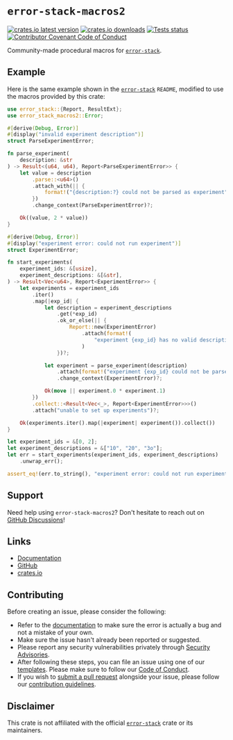 # `error-stack-macros2`

[![crates.io latest version](https://img.shields.io/crates/v/error-stack-macros2?label=version&logo=rust)](https://crates.io/crates/error-stack-macros2)
[![crates.io downloads](https://img.shields.io/crates/d/error-stack-macros2)](https://crates.io/crates/error-stack-macros2)
[![Tests status](https://img.shields.io/github/actions/workflow/status/LuisFerLCC/error-stack-macros2/test.yml?branch=master&label=tests)](https://github.com/LuisFerLCC/error-stack-macros2/actions/workflows/test.yml)
[![Contributor Covenant Code of Conduct](https://img.shields.io/badge/Contributor%20Covenant-3.0-5e0d73?logo=contributorcovenant)](https://github.com/LuisFerLCC/error-stack-macros2/blob/master/.github/CODE_OF_CONDUCT.md)

Community-made procedural macros for [`error-stack`].

## Example

Here is the same example shown in the [`error-stack`] `README`, modified to
use the macros provided by this crate:

```rust
use error_stack::{Report, ResultExt};
use error_stack_macros2::Error;

#[derive(Debug, Error)]
#[display("invalid experiment description")]
struct ParseExperimentError;

fn parse_experiment(
    description: &str
) -> Result<(u64, u64), Report<ParseExperimentError>> {
    let value = description
        .parse::<u64>()
        .attach_with(|| {
            format!("{description:?} could not be parsed as experiment")
        })
        .change_context(ParseExperimentError)?;

    Ok((value, 2 * value))
}

#[derive(Debug, Error)]
#[display("experiment error: could not run experiment")]
struct ExperimentError;

fn start_experiments(
    experiment_ids: &[usize],
    experiment_descriptions: &[&str],
) -> Result<Vec<u64>, Report<ExperimentError>> {
    let experiments = experiment_ids
        .iter()
        .map(|exp_id| {
            let description = experiment_descriptions
                .get(*exp_id)
                .ok_or_else(|| {
                    Report::new(ExperimentError)
                        .attach(format!(
                            "experiment {exp_id} has no valid description")
                        )
                })?;

            let experiment = parse_experiment(description)
                .attach(format!("experiment {exp_id} could not be parsed"))
                .change_context(ExperimentError)?;

            Ok(move || experiment.0 * experiment.1)
        })
        .collect::<Result<Vec<_>, Report<ExperimentError>>>()
        .attach("unable to set up experiments")?;

    Ok(experiments.iter().map(|experiment| experiment()).collect())
}

let experiment_ids = &[0, 2];
let experiment_descriptions = &["10", "20", "3o"];
let err = start_experiments(experiment_ids, experiment_descriptions)
    .unwrap_err();

assert_eq!(err.to_string(), "experiment error: could not run experiment");
```

## Support

Need help using `error-stack-macros2`? Don't hesitate to reach out on
[GitHub Discussions](https://github.com/LuisFerLCC/error-stack-macros2/discussions/categories/q-a)!

## Links

-   [Documentation]
-   [GitHub](https://github.com/LuisFerLCC/error-stack-macros2)
-   [crates.io](https://crates.io/crates/error-stack-macros2)

## Contributing

Before creating an issue, please consider the following:

-   Refer to the [documentation] to
    make sure the error is actually a bug and not a mistake of your own.
-   Make sure the issue hasn't already been reported or suggested.
-   Please report any security vulnerabilities privately through
    [Security Advisories](https://github.com/LuisFerLCC/error-stack-macros2/security/advisories/new).
-   After following these steps, you can file an issue using one of our
    [templates](https://github.com/LuisFerLCC/error-stack-macros2/issues/new/choose).
    Please make sure to follow our
    [Code of Conduct](https://github.com/LuisFerLCC/error-stack-macros2/blob/master/.github/CODE_OF_CONDUCT.md).
-   If you wish to [submit a pull request](https://github.com/LuisFerLCC/error-stack-macros2/compare)
    alongside your issue, please follow our
    [contribution guidelines](https://github.com/LuisFerLCC/error-stack-macros2/blob/master/.github/CONTRIBUTING.md).

## Disclaimer

This crate is not affiliated with the official [`error-stack`] crate or its
maintainers.

[`error-stack`]: https://crates.io/crates/error-stack
[documentation]: https://docs.rs/error-stack-macros2
